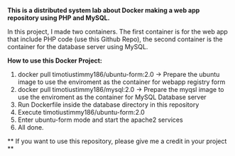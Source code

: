 **This is a distributed system lab about Docker making a web app repository using PHP and MySQL.**

In this project, I made two containers. The first container is for the web app that include PHP code (use this Github Repo), the second container is the container for the database server using MySQL.

**How to use this Docker Project:**
1. docker pull timotiustimmy186/ubuntu-form:2.0 -> Prepare the ubuntu image to use the enviroment as the container for webapp registry form
2. docker pull timotiustimmy186/mysql:2.0 -> Prepare the myqsl image to use the enviroment as the container for MySQL Database server
3. Run Dockerfile inside the database directory in this repository
4. Execute timotiustimmy186/ubuntu-form:2.0
5. Enter ubuntu-form mode and start the apache2 services
6. All done.

** If you want to use this repository, please give me a credit in your project **
